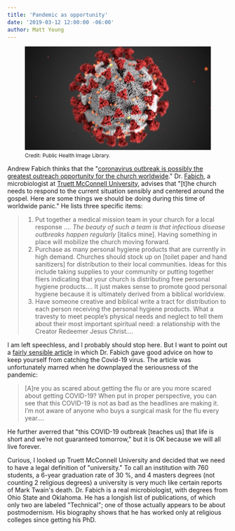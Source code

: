 ```yaml
---
title: 'Pandemic as opportunity'
date: '2019-03-12 12:00:00 -06:00'
author: Matt Young
---
```

<figure>
<img src="/uploads/2020/Coronavirus_CDC_600_2.jpg/" alt="Coronavirus"/>
<figcaption><small>Credit: Public Health Image Library.</small>
</figcaption>
</figure>

Andrew Fabich thinks that the "[coronavirus outbreak is possibly the greatest outreach opportunity for the church worldwide](https://answersingenesis.org/culture/coronavirus/)." Dr. [Fabich](https://answersingenesis.org/bios/andrew-fabich/), a microbiologist at [Truett McConnell University](https://truett.edu/), advises that "[t]he church needs to respond to the current situation sensibly and centered around the gospel. Here are some things we should be doing during this time of worldwide panic." He lists three specific items:
<!--more-->
><ol><li>Put together a medical mission team in your church for a local response …. <i>The beauty of such a team is that infectious disease outbreaks happen regularly</i> [italics mine]. Having something in place will mobilize the church moving forward.</li>
><li>Purchase as many personal hygiene products that are currently in high demand. Churches should stock up on [toilet paper and hand sanitizers] for distribution to their local communities. Ideas for this include taking supplies to your community or putting together fliers indicating that your church is distributing free personal hygiene products.… It just makes sense to promote good personal hygiene because it is ultimately derived from a biblical worldview.</li>
><li>Have someone creative and biblical write a tract for distribution to each person receiving the personal hygiene products. What a travesty to meet people’s physical needs and neglect to tell them about their most important spiritual need: a relationship with the Creator Redeemer Jesus Christ.… </li></ol>

I am left speechless, and I probably should stop here. But I want to point out a [fairly sensible article](https://answersingenesis.org/human-body/coronavirus-biblical-practical/) in which Dr. Fabich gave good advice on how to keep yourself from catching the Covid-19 virus. The article was unfortunately marred when he downplayed the seriousness of the pandemic:

>[A]re you as scared about getting the flu or are you more scared about getting COVID-19? When put in proper perspective, you can see that this COVID-19 is not as bad as the headlines are making it. I’m not aware of anyone who buys a surgical mask for the flu every year....

He further averred that "this COVID-19 outbreak [teaches us] that life is short and we’re not guaranteed tomorrow," but it is OK because we will all live forever.

Curious, I looked up Truett McConnell University and decided that we need to have a legal definition of "university." To call an institution with 760 students, a 6-year graduation rate of 30&nbsp;%, and 4 masters degrees (not counting 2 religious degrees) a university is very much like certain reports of Mark Twain's death. Dr. Fabich is a real microbiologist, with degrees from Ohio State and Oklahoma. He has a longish list of publications, of which only two are labeled "Technical"; one of those actually appears to be about postmodernism. His biography shows that he has worked only at religious colleges since getting his PhD.
